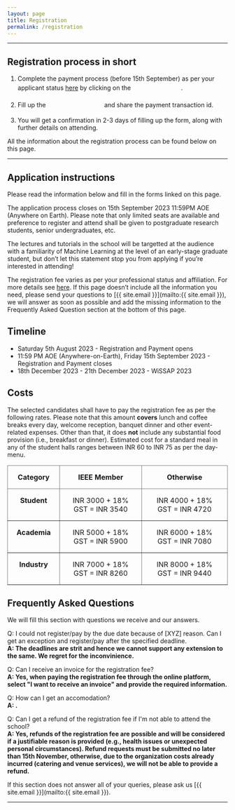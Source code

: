 ```yaml
---
layout: page
title: Registration
permalink: /registration
---
```

<style>
.custom-button {
    display: inline-block;
    padding: 4px 8px;
    /* font-size: 18px; */
    /* font-weight: bold; */
    text-align: center;
    text-decoration: none;
    color: #fff;
    /* border: 2px solid #007bff; 
    border-radius: 8px; */
}

.custom-button:hover {
    background-color: #0056b3; 
    border-color: #0056b3; 
}
</style>

<!-- <span style="color: #FF5356;">Registration is now closed. We thank all the applicants for their interest in the school. The results of the application process will be announced on 28th April 2023.</span> -->


---


## Registration process in short

1) Complete the payment process (before 15th September) as per your applicant status [here](#costs) by clicking on the <a href="/cfa" target="_blank" class="btn btn-primary custom-button">payment page</a>.

2) Fill up the <a href="https://forms.office.com/r/ydZGfCW4uB" target="_blank" class="btn btn-primary custom-button">registration form</a> and share the payment transaction id.

3) You will get a confirmation in 2-3 days of filling up the form, along with further details on attending.

All the information about the registration process can be found below on this page.


---


## Application instructions

<!-- The application process closes on ~~10th September 2023 11:59PM AOE (Anywhere on Earth)~~ 9:59 PM UTC-0 on Tusday 11th April 2023. -->
Please read the information below and fill in the forms linked on this page.

The application process closes on 15th September 2023 11:59PM AOE (Anywhere on Earth). Please note that only limited seats are available and preference to register and attend shall be given to postgraduate research students, senior undergraduates, etc. 

The lectures and tutorials in the school will be targetted at the audience with a familiarity of Machine Learning at the level of an early-stage graduate student, but don’t let this statement stop you from applying if you’re interested in attending!

The registration fee varies as per your professional status and affiliation. For more details see [here](#costs).
If this page doesn’t include all the information you need, please send your questions to [{{ site.email }}](mailto:{{ site.email }}), we will answer as soon as possible and add the missing information to the Frequently Asked Question section at the bottom of this page.


## Timeline

<!-- - ~~11:59 PM AOE (Anywhere-on-Earth) Saturday 8th April 2023~~ 9:59 PM UTC-0, Tusday 11th April 2023 - Registration closes -->
- Saturday 5th August 2023 - Registration and Payment opens
- 11:59 PM AOE (Anywhere-on-Earth), Friday 15th September 2023 - Registration and Payment closes
- 18th December 2023 - 21th December 2023 - WiSSAP 2023


## Costs

The selected candidates shall have to pay the registration fee as per the following rates. Please note that this amount **covers** lunch and coffee breaks every day, welcome reception, banquet dinner and other event-related expenses. Other than that, it does **not** include any substantial food provision (i.e., breakfast or dinner). Estimated cost for a standard meal in any of the student halls ranges between INR 60 to INR 75 as per the day-menu.

<style type="text/css">
.tg  {border-collapse:collapse;border-spacing:0;margin-left:auto;margin-right:auto;}
.tg td{border-color:;border-style:solid;border-width:1px;margin-left:auto;margin-right:auto;
  overflow:hidden;padding:16px 20px;word-break:normal;}
.tg th{border-color:black;border-style:solid;border-width:1px;margin-left:auto;margin-right:auto;
  font-weight:normal;overflow:hidden;padding:16px 20px;word-break:normal;}
.tg .tg-c3ow{border-color:inherit;text-align:center;vertical-align:top;margin-left:auto;margin-right:auto;}
</style>
<table class="tg">
<thead>
  <tr>
    <th class="tg-c3ow"><span style="font-weight:bold">Category</span></th>
    <th class="tg-c3ow"><span style="font-weight:bold">IEEE Member</span></th>
    <th class="tg-c3ow"><span style="font-weight:bold">Otherwise</span></th>
  </tr>
</thead>
<tbody>
  <tr>
    <td class="tg-c3ow"><span style="font-weight:bold">Student</span></td>
    <td class="tg-c3ow">INR 3000 + 18% GST = INR 3540</td>
    <td class="tg-c3ow">INR 4000 + 18% GST = INR 4720</td>
  </tr>
  <tr>
    <td class="tg-c3ow"><span style="font-weight:bold">Academia</span></td>
    <td class="tg-c3ow">INR 5000 + 18% GST = INR 5900</td>
    <td class="tg-c3ow">INR 6000 + 18% GST = INR 7080</td>
  </tr>
  <tr>
    <td class="tg-c3ow"><span style="font-weight:bold">Industry</span></td>
    <td class="tg-c3ow">INR 7000 + 18% GST = INR 8260</td>
    <td class="tg-c3ow">INR 8000 + 18% GST = INR 9440</td>
  </tr>
</tbody>
</table>


## Frequently Asked Questions

We will fill this section with questions we receive and our answers.

Q: I could not register/pay by the due date because of [XYZ] reason. Can I get an exception and register/pay after the specified deadline.<br/>
**A: The deadlines are strit and hence we cannot support any extension to the same. We regret for the inconvinience.**

Q: Can I receive an invoice for the registration fee?<br/>
**A: Yes, when paying the registration fee through the online platform, select "I want to receive an invoice" and provide the required information.**

Q: How can I get an accomodation?<br/>
**A: .**

Q: Can I get a refund of the registration fee if I'm not able to attend the school?<br/>
**A: Yes, refunds of the registration fee are possible and will be considered if a justifiable reason is provided (e.g., health issues or unexpected personal circumstances). Refund requests must be submitted no later than 15th November, otherwise, due to the organization costs already incurred (catering and venue services), we will not be able to provide a refund.**

If this section does not answer all of your queries, please ask us [{{ site.email }}](mailto:{{ site.email }}).

---